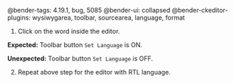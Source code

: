 @bender-tags: 4.19.1, bug, 5085
@bender-ui: collapsed
@bender-ckeditor-plugins: wysiwygarea, toolbar, sourcearea, language, format

1. Click on the word inside the editor.

**Expected:** Toolbar button `Set Language` is ON.

**Unexpected:** Toolbar button `Set Language` is OFF.

2. Repeat above step for the editor with RTL language.

